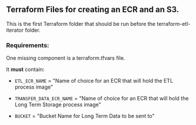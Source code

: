 ## Terraform Files for creating an ECR and an S3.

This is the first Terraform folder that should be run before the terraform-etl-iterator folder.


### Requirements:

One missing component is a terraform.tfvars file.

It **must** contain:
- `ETL_ECR_NAME` = "Name of choice for an ECR that will hold the ETL process image"
- `TRANSFER_DATA_ECR_NAME` = "Name of choice for an ECR that will hold the Long Term Storage process image"

- `BUCKET` = "Bucket Name for Long Term Data to be sent to"